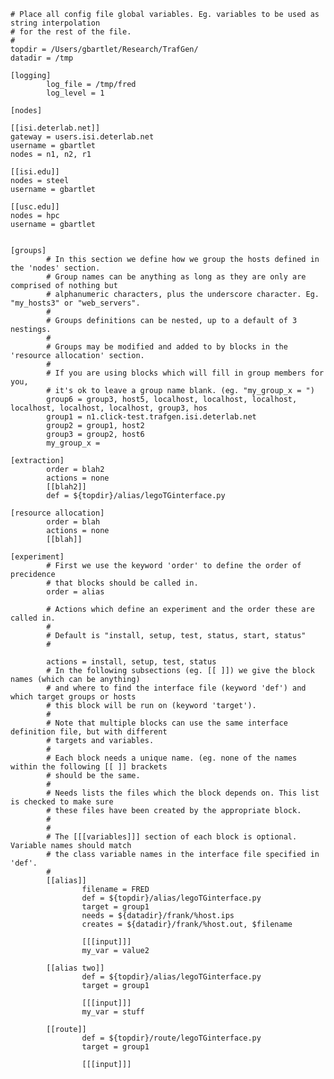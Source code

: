 	
	# Place all config file global variables. Eg. variables to be used as string interpolation
	# for the rest of the file.
	#
	topdir = /Users/gbartlet/Research/TrafGen/
	datadir = /tmp
	
	[logging]
	        log_file = /tmp/fred
	        log_level = 1
	
	[nodes]
	
	[[isi.deterlab.net]]
	gateway = users.isi.deterlab.net
	username = gbartlet
	nodes = n1, n2, r1
	
	[[isi.edu]]
	nodes = steel
	username = gbartlet
	
	[[usc.edu]]
	nodes = hpc
	username = gbartlet
	
	
	[groups]
	        # In this section we define how we group the hosts defined in the 'nodes' section.
	        # Group names can be anything as long as they are only are comprised of nothing but
	        # alphanumeric characters, plus the underscore character. Eg. "my_hosts3" or "web_servers".
	        #
	        # Groups definitions can be nested, up to a default of 3 nestings.
	        #
	        # Groups may be modified and added to by blocks in the 'resource allocation' section.
	        #
	        # If you are using blocks which will fill in group members for you,
	        # it's ok to leave a group name blank. (eg. "my_group_x = ")
	        group6 = group3, host5, localhost, localhost, localhost, localhost, localhost, localhost, group3, hos
	        group1 = n1.click-test.trafgen.isi.deterlab.net
	        group2 = group1, host2
	        group3 = group2, host6
	        my_group_x =
	
	[extraction]
	        order = blah2
	        actions = none
	        [[blah2]]
	        def = ${topdir}/alias/legoTGinterface.py
	
	[resource allocation]
	        order = blah
	        actions = none
	        [[blah]]
	
	[experiment]
	        # First we use the keyword 'order' to define the order of precidence
	        # that blocks should be called in.
	        order = alias
	
	        # Actions which define an experiment and the order these are called in.
	        #
	        # Default is "install, setup, test, status, start, status"
	        #
	
	        actions = install, setup, test, status
	        # In the following subsections (eg. [[ ]]) we give the block names (which can be anything)
	        # and where to find the interface file (keyword 'def') and which target groups or hosts
	        # this block will be run on (keyword 'target').
	        #        
	        # Note that multiple blocks can use the same interface definition file, but with different
	        # targets and variables.
	        #
	        # Each block needs a unique name. (eg. none of the names within the following [[ ]] brackets
	        # should be the same.
	        #
	        # Needs lists the files which the block depends on. This list is checked to make sure
	        # these files have been created by the appropriate block.
	        #
	        #
	        # The [[[variables]]] section of each block is optional. Variable names should match
	        # the class variable names in the interface file specified in 'def'.
	        #
	        [[alias]]
	                filename = FRED
	                def = ${topdir}/alias/legoTGinterface.py
	                target = group1
	                needs = ${datadir}/frank/%host.ips
	                creates = ${datadir}/frank/%host.out, $filename
	
	                [[[input]]]
	                my_var = value2
	
	        [[alias two]]
	                def = ${topdir}/alias/legoTGinterface.py
	                target = group1
	
	                [[[input]]]
	                my_var = stuff
	
	        [[route]]
	                def = ${topdir}/route/legoTGinterface.py
	                target = group1
	
	                [[[input]]]
	
	